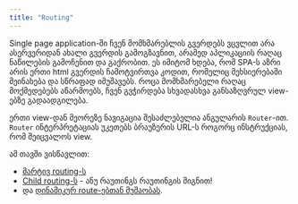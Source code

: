 ```yaml
---
title: "Routing"
---
```


Single page application-ში ჩვენ მომხმარებლის გვერდებს ვცვლით არა ასერვერიდან
ახალი გვერდის გამოგზავნით, არამედ აპლიკაციის რაღაც ნაწილების გამოჩენით და გაქრობით.
ეს იმიტომ ხდება, რომ SPA-ს აზრი არის ერთი html გვერდის ჩამოტვირთვა კოდით,
რომელიც მეხსიერებაში შეინახება და სწრაფად იმუშავებს. როცა მომხმარებელი რაღაც
მოქმედებებს აწარმოებს, ჩვენ გვჭირდება სხვადასხვა განსაზღვრულ view-ებზე გადაადგილება.

ერთი view-დან მეორეზე ნავიგაცია შესაძლებელია ანგულარის `Router`-ით.
`Router` ინტერპრეტაციას უკეთებს ბრაუზერის URL-ს როგორც ინსტრუქციას, რომ
შეიცვალოს view.

ამ თავში ვისწავლით:

- [მარტივ routing-ს](./doc/guides/angular/routing/basic-routing)
- [Child routing-ს](./doc/guides/angular/routing/child-routing) - ანუ რაუთინგს რაუთინგის შიგნით!
- და [დინამიკურ route-ებთან მუშაობას](./doc/guides/angular/routing/dynamic-routes).
